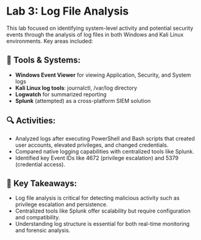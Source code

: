 # Lab 3: Log File Analysis

This lab focused on identifying system-level activity and potential security events through the analysis of log files in both Windows and Kali Linux environments. Key areas included:

## 🔧 Tools & Systems:
- **Windows Event Viewer** for viewing Application, Security, and System logs
- **Kali Linux log tools**: journalctl, /var/log directory
- **Logwatch** for summarized reporting
- **Splunk** (attempted) as a cross-platform SIEM solution

## 🔍 Activities:
- Analyzed logs after executing PowerShell and Bash scripts that created user accounts, elevated privileges, and changed credentials.
- Compared native logging capabilities with centralized tools like Splunk.
- Identified key Event IDs like 4672 (privilege escalation) and 5379 (credential access).

## 🧠 Key Takeaways:
- Log file analysis is critical for detecting malicious activity such as privilege escalation and persistence.
- Centralized tools like Splunk offer scalability but require configuration and compatibility.
- Understanding log structure is essential for both real-time monitoring and forensic analysis.